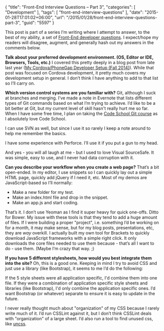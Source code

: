 {
	"title": "Front-End Interview Questions – Part 3",
	"categories": [
		"Development"
	],
	"tags": [
		"front-end-interview-questions"
	],
	"date": "2015-01-28T17:01:02+06:00",
	"url": "/2015/01/28/front-end-interview-questions-part-3",
	"guid": "5597"
}

This post is part of a series I’m writing where I attempt to answer, to the best of my ability, a set of <a href="https://github.com/h5bp/Front-end-Developer-Interview-Questions">Front-End developer questions</a>. I expect/hope my readers will disagree, augment, and generally hash out my answers in the comments below.

<strong>Talk about your preferred development environment. (OS, Editor or IDE, Browsers, Tools, etc.)</strong>
I covered this pretty deeply in a blog post from late last year (<a href="http://www.raymondcamden.com/2014/12/08/my-cordovaphonegap-developer-setup-fall-2014">My Cordova/PhoneGap Developer Setup (Fall 2014)</a>). While that post was focused on Cordova development, it pretty much covers my development setup in general. I don’t think I have anything to add to that list so I’ll carry on.

<strong>Which version control systems are you familiar with?</strong>
Git, although I suck at branches and merging. I’ve made a note in Evernote that lists different types of Git commands based on what I’m trying to achieve. I’d like to be a bit better at Git, but my current level of skill hasn't really hurt me so far. When I have some free time, I plan on taking the <a href="https://www.codeschool.com/paths/git">Code School Git course</a> as I absolutely love Code School.

I can use SVN as well, but since I use it so rarely I keep a note around to help me remember the basics.

I have some experience with Perforce. I’ll use it if you put a gun to my head.

And yes - you will all laugh at me - but I used to love Visual SourceSafe. It was simple, easy to use, and I never had data corruption with it.

<strong>Can you describe your workflow when you create a web page?</strong>
That’s a bit open-ended. In my editor, I use snippets so I can quickly lay out a simple HTML page, quickly add jQuery if I need it, etc. Most of my demos are JavaScript-based so I’ll normally:

<ul>
<li>Make a new folder for my test.
<li>Make an index.html file and drop in the snippet.
<li>Make an app.js and start coding.
</ul>

That’s it. I don’t use Yeoman as I find it super heavy for quick one-offs. Ditto for Bower. My issue with these tools is that they tend to add a huge amount of files. If I were building a proper "project", i.e. something I’d be working on for a month, it may make sense, but for my blog posts, presentations, etc, they are <i>way</i> overkill. I actually built my own tool for Brackets to quickly download JavaScript frameworks with a simple right click. It only downloads the core files needed to use them because - that’s all I want to do - use them. (Maybe I’m crazy that way. ;)

<strong>If you have 5 different stylesheets, how would you best integrate them into the site?</strong>
Oh, this is a good one. Keeping in mind I try to avoid CSS and just use a library (like Bootstrap), it seems to me I’d do the following:

If the 5 style sheets were all application specific, I'd combine them into one file. If they were a combination of application specific style sheets and libraries (like Bootstrap), I'd only combine the application specific ones. I’d want Bootstrap (or whatever) separate to ensure it is easy to update in the future.

I never really thought much about "organization" of my CSS because I rarely write much of it. I’d run CSSLint against it, but I don’t think CSSLint deals with "organization" of a large sheet. I’d also run a tool to find unused css, like <a href="http://davidwalsh.name/uncss">uncss</a>.